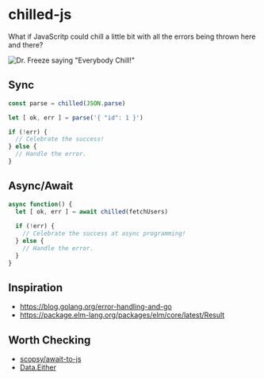 # chilled-js

What if JavaScritp could chill a little bit with all the errors being thrown here and there?

<img src="https://media.giphy.com/media/SGY6C4he2z8T6/giphy.gif" alt='Dr. Freeze saying "Everybody Chill!"'>

## Sync

```js
const parse = chilled(JSON.parse)

let [ ok, err ] = parse('{ "id": 1 }')

if (!err) {
  // Celebrate the success!
} else {
  // Handle the error.
}
```


## Async/Await

```js
async function() {
  let [ ok, err ] = await chilled(fetchUsers)
  
  if (!err) {
    // Celebrate the success at async programming!
  } else {
    // Handle the error.
  }
}
```

## Inspiration

- https://blog.golang.org/error-handling-and-go
- https://package.elm-lang.org/packages/elm/core/latest/Result

## Worth Checking

- [scopsy/await-to-js](https://github.com/scopsy/await-to-js)
- [Data.Either](http://hackage.haskell.org/package/base-4.12.0.0/docs/Data-Either.html)

